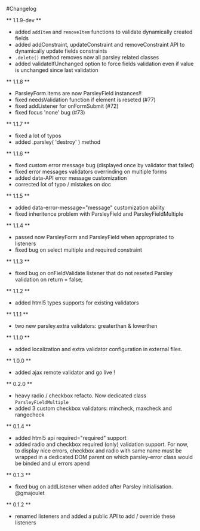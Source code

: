 #Changelog

** 1.1.9-dev **

  - added `addItem` and `removeItem` functions to validate dynamically created fields
  - added addConstraint, updateConstraint and removeConstraint API to dynamically
    update fields constraints
  - `.delete()` method removes now all parsley related classes
  - added validateIfUnchanged option to force fields validation even if value is
    unchanged since last validation

** 1.1.8 **

  - ParsleyForm.items are now ParsleyField instances!!
  - fixed needsValidation function if element is reseted (#77)
  - fixed addListener for onFormSubmit (#72)
  - fixed focus 'none' bug (#73)

** 1.1.7 **

  - fixed a lot of typos
  - added .parsley( 'destroy' ) method

** 1.1.6 **

  - fixed custom error message bug (displayed once by validator that failed)
  - fixed error messages validators overrinding on multiple forms
  - added data-API error message customization
  - corrected lot of typo / mistakes on doc

** 1.1.5 **

  - added data-error-message="message" customization ability
  - fixed inheritence problem with ParsleyField and ParsleyFieldMultiple

** 1.1.4 **

  - passed now ParsleyForm and ParsleyField when appropriated to listeners
  - fixed bug on select multiple and required constraint

** 1.1.3 **

  - fixed bug on onFieldValidate listener that do not reseted Parsley validation
    on return = false;

** 1.1.2 **

  - added html5 types supports for existing validators

** 1.1.1 **

  - two new parsley.extra validators: greaterthan & lowerthen

** 1.1.0 **

  - added localization and extra validator configuration in external files.

** 1.0.0 **

  - added ajax remote validator and go live !

** 0.2.0 **

  - heavy radio / checkbox refacto. Now dedicated class `ParsleyFieldMultiple`
  - added 3 custom checkbox validators: mincheck, maxcheck and rangecheck

** 0.1.4 **

  - added html5 api required="required" support
  - added radio and checkbox required (only) validation support. For now, to display
    nice errors, checkbox and radio with same name must be wrapped in a dedicated
    DOM parent on which parsley-error class would be binded and ul errors apend

** 0.1.3 **

  - fixed bug on addListener when added after Parsley initialisation. @gmajoulet

** 0.1.2 **

  - renamed listeners and added a public API to add / override these listeners